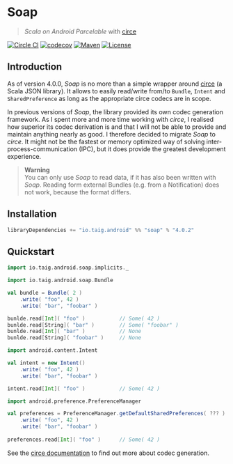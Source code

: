 # Soap

> *Scala on Android Parcelable* with [circe][1]

[![Circle CI](https://circleci.com/gh/Taig/soap/tree/master.svg?style=shield)](https://circleci.com/gh/Taig/soap/tree/master)
[![codecov](https://codecov.io/gh/Taig/Soap/branch/master/graph/badge.svg)](https://codecov.io/gh/Taig/Soap)
[![Maven](https://img.shields.io/maven-central/v/io.taig.android/soap_2.11.svg)](http://search.maven.org/#artifactdetails%7Cio.taig.android%7Csoap_2.11%7C4.0.2%7Caar)
[![License](https://img.shields.io/badge/license-MIT-blue.svg)](https://raw.githubusercontent.com/Taig/soap/master/LICENSE)

## Introduction

As of version 4.0.0, *Soap* is no more than a simple wrapper around [circe][1] (a Scala JSON library). It allows to easily read/write from/to `Bundle`, `Intent` and `SharedPreference` as long as the appropriate circe codecs are in scope.

In previous versions of *Soap*, the library provided its own codec generation framework. As I spent more and more time working with *circe*, I realised how superior its codec derivation is and that I will not be able to provide and maintain anything nearly as good. I therefore decided to migrate *Soap* to *circe*. It might not be the fastest or memory optimized way of solving inter-process-communication (IPC), but it does provide the greatest development experience.

> **Warning**  
> You can only use *Soap* to read data, if it has also been written with *Soap*. Reading form external Bundles (e.g. from a Notification) does not work, because the format differs.

## Installation

```scala
libraryDependencies += "io.taig.android" %% "soap" % "4.0.2"
```

## Quickstart

```scala
import io.taig.android.soap.implicits._

import io.taig.android.soap.Bundle

val bundle = Bundle( 2 )
    .write( "foo", 42 )
    .write( "bar", "foobar" )

bunlde.read[Int]( "foo" )           // Some( 42 )
bunlde.read[String]( "bar" )        // Some( "foobar" )
bunlde.read[Int]( "bar" )           // None
bunlde.read[String]( "foobar" )     // None

import android.content.Intent

val intent = new Intent()
    .write( "foo", 42 )
    .write( "bar", "foobar" )

intent.read[Int]( "foo" )           // Some( 42 )

import android.preference.PreferenceManager

val preferences = PreferenceManager.getDefaultSharedPreferences( ??? )
    .write( "foo", 42 )
    .write( "bar", "foobar" )
    
preferences.read[Int]( "foo" )      // Some( 42 )
```

See the [circe documentation][2] to find out more about codec generation.

[1]: https://github.com/travisbrown/circe/
[2]: https://travisbrown.github.io/circe/